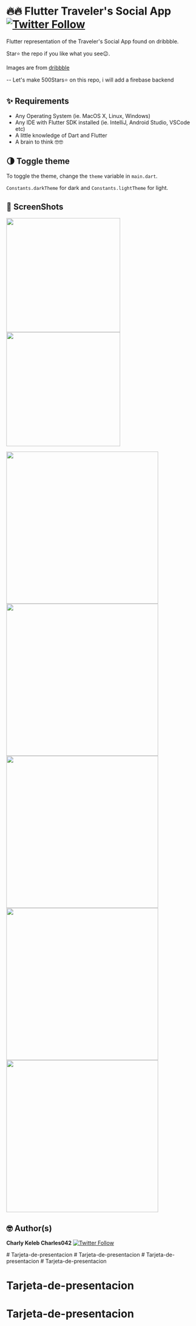 # 🔥🔥 Flutter Traveler's Social App  [![Twitter Follow](https://img.shields.io/twitter/follow/CharlyKeleb.svg?style=social)](https://twitter.com/CharlyKeleb)
Flutter representation of the Traveler's Social App  found on dribbble.

Star⭐ the repo if you like what you see😉.


Images are from [dribbble](https://dribbble.com/shots/11674733-Travellore-App-UI-UX-Modern-Minimal)

-- Let's make 500Stars⭐ on this repo, i will add a firebase backend

## ✨ Requirements
* Any Operating System (ie. MacOS X, Linux, Windows)
* Any IDE with Flutter SDK installed (ie. IntelliJ, Android Studio, VSCode etc)
* A little knowledge of Dart and Flutter
* A brain to think 🤓🤓

## 🌗 Toggle theme
To toggle the theme, change the `theme` variable in `main.dart`.

`Constants.darkTheme` for dark and `Constants.lightTheme` for light.

## 📸 ScreenShots

<img src="ss/00.png" width="300"/><img src="ss/1.png" width="300"/>

<img src="ss/01.jpg" width="400"> <img src="ss/02.jpg" width="400">
<img src="ss/03.jpg" width="400"> <img src="ss/04.jpg" width="400">
<img src="ss/05.jpg" width="400">



## 🤓 Author(s)
**Charly Keleb Charles042** [![Twitter Follow](https://img.shields.io/twitter/follow/Charlykeleb.svg?style=social)](https://twitter.com/Charlykeleb)



#   T a r j e t a - d e - p r e s e n t a c i o n  
 #   T a r j e t a - d e - p r e s e n t a c i o n  
 #   T a r j e t a - d e - p r e s e n t a c i o n  
 # Tarjeta-de-presentacion
# Tarjeta-de-presentacion
# Tarjeta-de-presentacion
